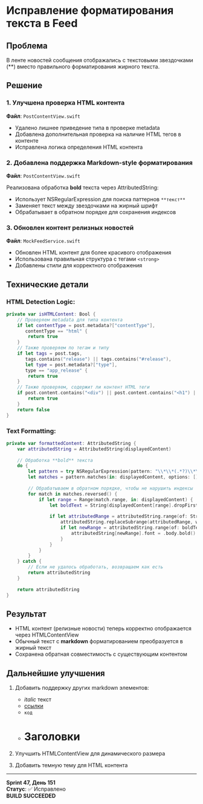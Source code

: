 # Исправление форматирования текста в Feed

## Проблема

В ленте новостей сообщения отображались с текстовыми звездочками (**) вместо правильного форматирования жирного текста.

## Решение

### 1. Улучшена проверка HTML контента
**Файл**: `PostContentView.swift`

- Удалено лишнее приведение типа в проверке metadata
- Добавлена дополнительная проверка на наличие HTML тегов в контенте
- Исправлена логика определения HTML контента

### 2. Добавлена поддержка Markdown-style форматирования
**Файл**: `PostContentView.swift`

Реализована обработка **bold** текста через AttributedString:
- Использует NSRegularExpression для поиска паттернов `**текст**`
- Заменяет текст между звездочками на жирный шрифт
- Обрабатывает в обратном порядке для сохранения индексов

### 3. Обновлен контент релизных новостей
**Файл**: `MockFeedService.swift`

- Обновлен HTML контент для более красивого отображения
- Использована правильная структура с тегами `<strong>`
- Добавлены стили для корректного отображения

## Технические детали

### HTML Detection Logic:
```swift
private var isHTMLContent: Bool {
    // Проверяем metadata для типа контента
    if let contentType = post.metadata?["contentType"],
       contentType == "html" {
        return true
    }
    // Также проверяем по тегам и типу
    if let tags = post.tags,
       tags.contains("release") || tags.contains("#release"),
       let type = post.metadata?["type"],
       type == "app_release" {
        return true
    }
    // Также проверяем, содержит ли контент HTML теги
    if post.content.contains("<div") || post.content.contains("<h1") || post.content.contains("<h2") {
        return true
    }
    return false
}
```

### Text Formatting:
```swift
private var formattedContent: AttributedString {
    var attributedString = AttributedString(displayedContent)
    
    // Обработка **bold** текста
    do {
        let pattern = try NSRegularExpression(pattern: "\\*\\*(.*?)\\*\\*", options: [])
        let matches = pattern.matches(in: displayedContent, options: [], range: NSRange(location: 0, length: displayedContent.count))
        
        // Обрабатываем в обратном порядке, чтобы не нарушить индексы
        for match in matches.reversed() {
            if let range = Range(match.range, in: displayedContent) {
                let boldText = String(displayedContent[range].dropFirst(2).dropLast(2))
                
                if let attributedRange = attributedString.range(of: String(displayedContent[range])) {
                    attributedString.replaceSubrange(attributedRange, with: AttributedString(boldText))
                    if let newRange = attributedString.range(of: boldText) {
                        attributedString[newRange].font = .body.bold()
                    }
                }
            }
        }
    } catch {
        // Если не удалось обработать, возвращаем как есть
        return attributedString
    }
    
    return attributedString
}
```

## Результат

- HTML контент (релизные новости) теперь корректно отображается через HTMLContentView
- Обычный текст с **markdown** форматированием преобразуется в жирный текст
- Сохранена обратная совместимость с существующим контентом

## Дальнейшие улучшения

1. Добавить поддержку других markdown элементов:
   - *italic* текст
   - [ссылки](url)
   - `код`
   - # Заголовки

2. Улучшить HTMLContentView для динамического размера

3. Добавить темную тему для HTML контента

---

**Sprint 47, День 151**  
**Статус**: ✅ Исправлено  
**BUILD SUCCEEDED** 